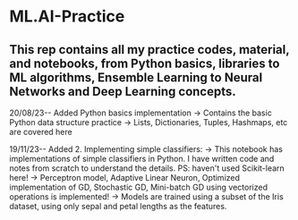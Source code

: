 # ML.AI-Practice
This rep contains all my practice codes, material, and notebooks, from Python basics, libraries to ML algorithms, Ensemble Learning to Neural Networks and Deep Learning concepts.
-----------------------
20/08/23-- Added Python basics implementation
  -> Contains the basic Python data structure practice
  -> Lists, Dictionaries, Tuples, Hashmaps, etc are covered         here

19/11/23-- Added 2. Implementing simple classifiers:
  -> This notebook has implementations of simple classifiers in Python. I have written code and notes from scratch to understand the details. PS: haven't used Scikit-learn here! 
  -> Perceptron model, Adaptive Linear Neuron, Optimized implementation of GD, Stochastic GD, Mini-batch GD using vectorized operations is implemented!
  -> Models are trained using a subset of the Iris dataset, using only sepal and petal lengths as the features.
  
